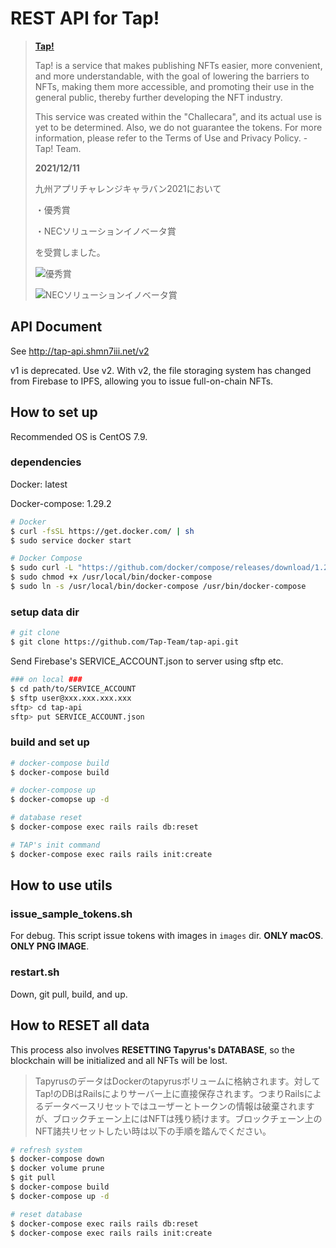 # REST API for Tap!

> [**Tap!**](https://tap.shmn7iii.net)
>
> Tap! is a service that makes publishing NFTs easier, more convenient, and more understandable, with the goal of lowering the barriers to NFTs, making them more accessible, and promoting their use in the general public, thereby further developing the NFT industry.
>
> This service was created within the "Challecara", and its actual use is yet to be determined. Also, we do not guarantee the tokens. For more information, please refer to the Terms of Use and Privacy Policy. -  Tap! Team.
>
> 
>
> **2021/12/11**
>
> 九州アプリチャレンジキャラバン2021において
>
> ・優秀賞
>
> ・NECソリューションイノベータ賞
>
> を受賞しました。
>
> ![優秀賞](https://pbs.twimg.com/media/FGUFJWoUYAEa1Cv?format=jpg&name=large)
>
> ![NECソリューションイノベータ賞](https://pbs.twimg.com/media/FGUFJWnVQAAnXIG?format=jpg&name=large)

## API Document

See http://tap-api.shmn7iii.net/v2

v1 is deprecated. Use v2. With v2, the file storaging system has changed from Firebase to IPFS, allowing you to issue full-on-chain NFTs.

## How to set up

Recommended OS is CentOS 7.9.

### dependencies

Docker: latest

Docker-compose: 1.29.2

```bash
# Docker
$ curl -fsSL https://get.docker.com/ | sh
$ sudo service docker start

# Docker Compose
$ sudo curl -L "https://github.com/docker/compose/releases/download/1.29.2/docker-compose-$(uname -s)-$(uname -m)" -o /usr/local/bin/docker-compose
$ sudo chmod +x /usr/local/bin/docker-compose
$ sudo ln -s /usr/local/bin/docker-compose /usr/bin/docker-compose
```

### setup data dir

```bash
# git clone
$ git clone https://github.com/Tap-Team/tap-api.git
```

Send Firebase's SERVICE_ACCOUNT.json to server using sftp etc.

```bash
### on local ###
$ cd path/to/SERVICE_ACCOUNT
$ sftp user@xxx.xxx.xxx.xxx
sftp> cd tap-api
sftp> put SERVICE_ACCOUNT.json
```

### build and set up

```bash
# docker-compose build
$ docker-compose build

# docker-compose up
$ docker-comopse up -d

# database reset
$ docker-compose exec rails rails db:reset

# TAP's init command
$ docker-compose exec rails rails init:create
```

## How to use utils

### issue_sample_tokens.sh

For debug. This script issue tokens with images in `images` dir. **ONLY macOS**. **ONLY PNG IMAGE**.

### restart.sh

Down, git pull, build, and up.

## How to RESET all data

This process also involves **RESETTING Tapyrus's DATABASE**, so the blockchain will be initialized and all NFTs will be lost.

> TapyrusのデータはDockerのtapyrusボリュームに格納されます。対してTap!のDBはRailsによりサーバー上に直接保存されます。つまりRailsによるデータベースリセットではユーザーとトークンの情報は破棄されますが、ブロックチェーン上にはNFTは残り続けます。ブロックチェーン上のNFT諸共リセットしたい時は以下の手順を踏んでください。

```bash
# refresh system
$ docker-compose down
$ docker volume prune
$ git pull
$ docker-compose build
$ docker-compose up -d

# reset database
$ docker-compose exec rails rails db:reset
$ docker-compose exec rails rails init:create
```

